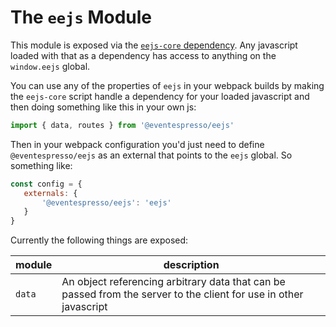 # The `eejs` Module

This module is exposed via the [`eejs-core` dependency](eejs-core-dependency.md).  Any javascript loaded with that as a dependency has access to anything on the `window.eejs` global.

You can use any of the properties of `eejs` in your webpack builds by making the `eejs-core` script handle a dependency for your loaded javascript and then doing something like this in your own js:

```js
import { data, routes } from '@eventespresso/eejs'
```

Then in your webpack configuration you'd just need to define `@eventespresso/eejs` as an external that points to the `eejs` global.  So something like:

```js
const config = {
   externals: {
       '@eventespresso/eejs': 'eejs'
   }
}
```

Currently the following things are exposed:

| module | description                                                                                                      |
| ------ | -----------------------------------------------------------------------------------------------------------------|
| `data` | An object referencing arbitrary data that can be passed from the server to the client for use in other javascript|